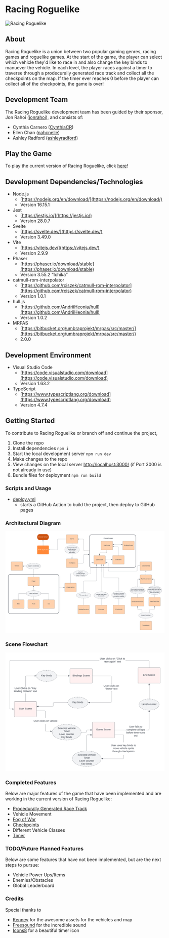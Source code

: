 # Racing Roguelike

![Racing Roguelike](https://github.com/rahoi/racing-roguelike/blob/main/public/assets/racing-roguelike.png "Racing Roguelike")

## About
Racing Roguelike is a union between two popular gaming genres, racing games and roguelike games. At the start of the game, the player can select which vehicle they'd like to race in and also change the key binds to manuever the vehicle. In each level, the player races against a timer to traverse through a prodecurally generated race track and collect all the checkpoints on the map. If the timer ever reaches 0 before the player can collect all of the checkpoints, the game is over!

## Development Team
The Racing Roguelike development team has been guided by their sponsor, Jon Rahoi ([jonrahoi](https://github.com/jonrahoi)), and consists of:

- Cynthia Carnero ([CynthiaCR](https://github.com/CynthiaCR))
- Ellen Chan ([nahcnelle](https://github.com/nahcnelle))
- Ashley Radford ([ashleyradford](https://github.com/ashleyradford))

## Play the Game

To play the current version of Racing Roguelike, click [here](https://rahoi.github.io/racing-roguelike/)!

## Development Dependencies/Technologies
- Node.js
    - [https://nodejs.org/en/download/](https://nodejs.org/en/download/)
    - Version 16.15.1
- Jest
    - [https://jestjs.io/](https://jestjs.io/)
    - Version 28.0.7
- Svelte
    - [https://svelte.dev/](https://svelte.dev/)
    - Version 3.49.0
- Vite
    - [https://vitejs.dev/](https://vitejs.dev/)
    - Version 2.9.9
- Phaser 
    - [https://phaser.io/download/stable](https://phaser.io/download/stable)
    - Version 3.55.2 “Ichika” 
- catmull-rom-interpolator
    - [https://github.com/rciszek/catmull-rom-interpolator](https://github.com/rciszek/catmull-rom-interpolator)
    - Version 1.0.1
- hull.js
    - [https://github.com/AndriiHeonia/hull](https://github.com/AndriiHeonia/hull)
    - Version 1.0.2
- MRPAS
    - [https://bitbucket.org/umbraprojekt/mrpas/src/master/](https://bitbucket.org/umbraprojekt/mrpas/src/master/)
    - 2.0.0

## Development Environment
- Visual Studio Code
    - [https://code.visualstudio.com/download](https://code.visualstudio.com/download)
    - Version 1.63.2
- TypeScript 
    - [https://www.typescriptlang.org/download](https://www.typescriptlang.org/download)
    - Version 4.7.4

## Getting Started
To contribute to Racing Roguelike or branch off and continue the project,

1. Clone the repo
2. Install dependencies
    `npm i`
3. Start the local development server
    `npm run dev`
4. Make changes to the repo
5. View changes on the local server
    [http://localhost:3000/](http://localhost:3000/) (if Port 3000 is not already in use)
6. Bundle files for deployment
    `npm run build`

### Scripts and Usage
- [deploy.yml](https://github.com/rahoi/racing-roguelike/blob/main/.github/workflows/deploy.yml)
    - starts a GitHub Action to build the project, then deploy to GitHub pages

### Architectural Diagram
![Architectural Diagram](https://github.com/rahoi/racing-roguelike/blob/main/public/assets/architectural-diagram.png)

### Scene Flowchart
![Scene Diagram](https://github.com/rahoi/racing-roguelike/blob/main/public/assets/scene-diagram.png)

### Completed Features
Below are major features of the game that have been implemented and are working in the current version of Racing Roguelike:

- [Procedurally Generated Race Track](https://github.com/rahoi/racing-roguelike/blob/main/docs/track-generation.md)
- Vehicle Movement
- [Fog of War](https://github.com/rahoi/racing-roguelike/blob/main/docs/fow-of-war.md)
- [Checkpoints](https://github.com/rahoi/racing-roguelike/blob/main/docs/checkpoints.md)
- Different Vehicle Classes
- [Timer](https://github.com/rahoi/racing-roguelike/blob/main/docs/timer.md)

### TODO/Future Planned Features
Below are some features that have not been implemented, but are the next steps to pursue:

- Vehicle Power Ups/Items
- Enemies/Obstacles
- Global Leaderboard

### Credits
Special thanks to

- [Kenney](https://www.kenney.nl/assets/racing-pack) for the awesome assets for the vehicles and map
- [Freesound](https://freesound.org/) for the incredible sound
- [Icons8](https://icons8.com/icons/set/timer) for a beautiful timer icon

